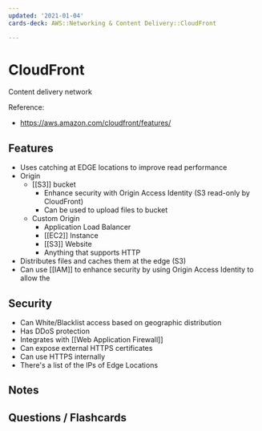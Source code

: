 ```yaml
---
updated: '2021-01-04'
cards-deck: AWS::Networking & Content Delivery::CloudFront

---
```


# CloudFront

Content delivery network

Reference:
- https://aws.amazon.com/cloudfront/features/

## Features

- Uses catching at EDGE locations to improve read performance
- Origin
    - [[S3]] bucket
        - Enhance security with Origin Access Identity (S3 read-only by CloudFront)
        - Can be used to upload files to bucket
    - Custom Origin
        - Application Load Balancer
        - [[EC2]] Instance
        - [[S3]] Website
        - Anything that supports HTTP
- Distributes files and caches them at the edge (S3)
- Can use [[IAM]] to enhance security by using Origin Access Identity to allow the 

## Security

- Can White/Blacklist access based on geographic distribution
- Has DDoS protection
- Integrates with [[Web Application Firewall]]
- Can expose external HTTPS certificates
- Can use HTTPS internally
- There's a list of the IPs of Edge Locations

## Notes

## Questions / Flashcards
